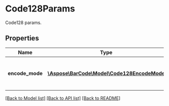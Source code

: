 # Code128Params

Code128 params.

## Properties
Name | Type | Description | Notes
---- | ---- | ----------- | -----
**encode_mode** | [**\Aspose\BarCode\Model\Code128EncodeMode**](Code128EncodeMode.md) | Encoding mode for Code128 barcodes. Code 128 specification Default value: Code128EncodeMode.Auto. | [optional] 

[[Back to Model list]](../../README.md#documentation-for-models) [[Back to API list]](../../README.md#documentation-for-api-endpoints) [[Back to README]](../../README.md)


